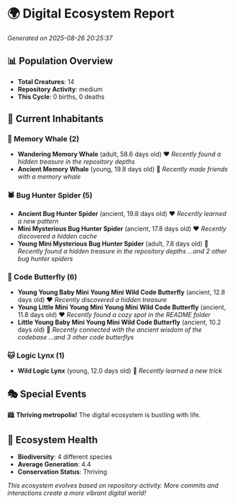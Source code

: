 # 🌍 Digital Ecosystem Report
*Generated on 2025-08-26 20:25:37*

## 📊 Population Overview
- **Total Creatures**: 14
- **Repository Activity**: medium
- **This Cycle**: 0 births, 0 deaths

## 👥 Current Inhabitants

### 🐋 Memory Whale (2)
- **Wandering Memory Whale** (adult, 58.6 days old) ❤️
  *Recently found a hidden treasure in the repository depths*
- **Ancient Memory Whale** (young, 19.8 days old) 💚
  *Recently made friends with a memory whale*

### 🕷️ Bug Hunter Spider (5)
- **Ancient Bug Hunter Spider** (ancient, 19.8 days old) ❤️
  *Recently learned a new pattern*
- **Mini Mysterious Bug Hunter Spider** (ancient, 17.8 days old) ❤️
  *Recently discovered a hidden cache*
- **Young Mini Mysterious Bug Hunter Spider** (adult, 7.8 days old) 💚
  *Recently found a hidden treasure in the repository depths*
  *...and 2 other bug hunter spiders*

### 🦋 Code Butterfly (6)
- **Young Young Baby Mini Young Mini Wild Code Butterfly** (ancient, 12.8 days old) ❤️
  *Recently discovered a hidden treasure*
- **Young Little Mini Young Mini Young Mini Wild Code Butterfly** (ancient, 11.8 days old) ❤️
  *Recently found a cozy spot in the README folder*
- **Little Young Baby Mini Young Mini Wild Code Butterfly** (ancient, 10.2 days old) 💛
  *Recently connected with the ancient wisdom of the codebase*
  *...and 3 other code butterflys*

### 🐱 Logic Lynx (1)
- **Wild Logic Lynx** (young, 12.0 days old) 💛
  *Recently learned a new trick*

## 🎭 Special Events

🏙️ **Thriving metropolis!** The digital ecosystem is bustling with life.

## 🔬 Ecosystem Health
- **Biodiversity**: 4 different species
- **Average Generation**: 4.4
- **Conservation Status**: Thriving

*This ecosystem evolves based on repository activity. More commits and interactions create a more vibrant digital world!*